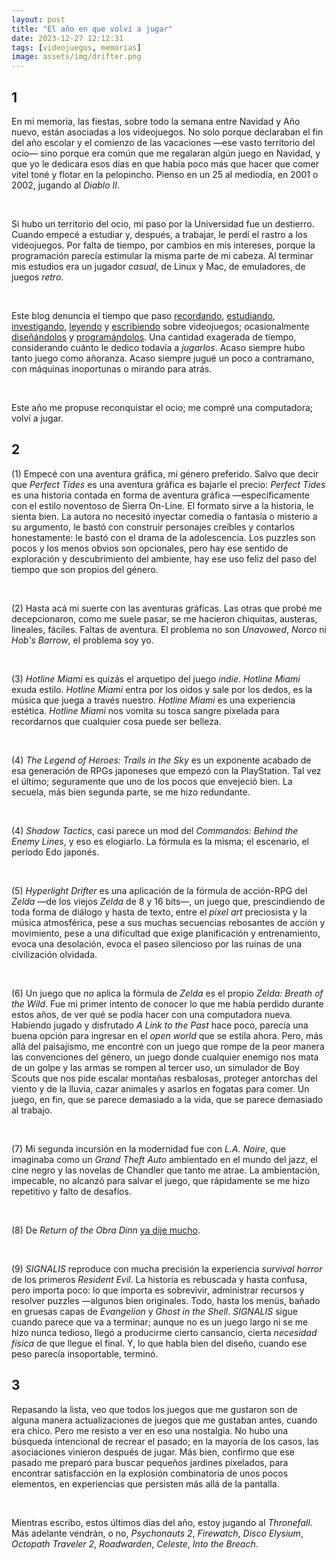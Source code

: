 ```yaml
---
layout: post
title: "El año en que volví a jugar"
date: 2023-12-27 12:12:31
tags: [videojuegos, memorias]
image: assets/img/drifter.png
---
```


<div class="org-center"><h2>1</h2></div>

En mi memoria, las fiestas, sobre todo la semana entre Navidad y Año nuevo, están asociadas a los videojuegos. No solo porque declaraban el fin del año escolar y el comienzo de las vacaciones &#x2014;ese vasto territorio del ocio&#x2014; sino porque era común que me regalaran algún juego en Navidad, y que yo le dedicara esos días en que había poco más que hacer que comer vitel toné y flotar en la pelopincho. Pienso en un 25 al mediodía, en 2001 o 2002, jugando al *Diablo II*.

<br/>
<div></div>

Si hubo un territorio del ocio, mi paso por la Universidad fue un destierro. Cuando empecé a estudiar y, después, a trabajar, le perdí el rastro a los videojuegos. Por falta de tiempo, por cambios en mis intereses, porque la programación parecía estimular la misma parte de mi cabeza. Al terminar mis estudios era un jugador *casual*, de Linux y Mac, de emuladores, de juegos *retro*.

<br/>
<div></div>

Este blog denuncia el tiempo que paso [recordando](../2020-09-29-memoria-videojueguistica/), [estudiando](../2023-06-16-del-videojuego-como-puzzle), [investigando](../2022-08-09-llegando-los-monos), [leyendo](../2023-09-18-literatura-videojueguistica-vol-2) y [escribiendo](../2023-11-01-notas-sobre-obra-dinn) sobre videojuegos; ocasionalmente [diseñándolos](https://github.com/facundoolano/rpg-cli) y [programándolos](https://github.com/facundoolano/house-taken-over). Una cantidad exagerada de tiempo, considerando cuánto le dedico todavía a *jugarlos*. Acaso siempre hubo tanto juego como añoranza. Acaso siempre jugué un poco a contramano, con máquinas inoportunas o mirando para atrás.

<br/>
<div></div>

Este año me propuse reconquistar el ocio; me compré una computadora; volví a jugar.

<div class="org-center"><h2>2</h2></div>

(1) Empecé con una aventura gráfica, mi género preferido. Salvo que decir que *Perfect Tides* es una aventura gráfica es bajarle el precio: *Perfect Tides* es una historia contada en forma de aventura gráfica &#x2014;específicamente con el estilo noventoso de Sierra On-Line. El formato sirve a la historia, le sienta bien. La autora no necesitó inyectar comedia o fantasía o misterio a su argumento, le bastó con construir personajes creíbles y contarlos honestamente: le bastó con el drama de la adolescencia. Los puzzles son pocos y los menos obvios son opcionales, pero hay ese sentido de exploración y descubrimiento del ambiente, hay ese uso feliz del paso del tiempo que son propios del género.

<br/>
<div></div>

(2) Hasta acá mi suerte con las aventuras gráficas. Las otras que probé me decepcionaron, como me suele pasar, se me hacieron chiquitas, austeras, lineales, fáciles. Faltas de aventura. El problema no son *Unavowed*, *Norco* ni *Hob's Barrow*, el problema soy yo.

<br/>
<div></div>

(3) *Hotline Miami* es quizás el arquetipo del juego *indie*. *Hotline Miami* exuda estilo. *Hotline Miami* entra por los oídos y sale por los dedos, es la música que juega a través nuestro. *Hotline Miami* es una experiencia estética. *Hotline Miami* nos vomita su tosca sangre pixelada para recordarnos que cualquier cosa puede ser belleza.

<br/>
<div></div>

(4) *The Legend of Heroes: Trails in the Sky* es un exponente acabado de esa generación de RPGs japoneses que empezó con la PlayStation. Tal vez el último; seguramente que uno de los pocos que envejeció bien. La secuela, más bien segunda parte, se me hizo redundante.

<br/>
<div></div>

(4) *Shadow Tactics*, casi parece un mod del *Commandos: Behind the Enemy Lines*, y eso es elogiarlo. La fórmula es la misma; el escenario, el período Edo japonés.

<br/>
<div></div>

(5) *Hyperlight Drifter* es una aplicación de la fórmula de acción-RPG del *Zelda* &#x2014;de los viejos *Zelda* de 8 y 16 bits&#x2014;, un juego que, prescindiendo de toda forma de diálogo y hasta de texto, entre el *pixel art* preciosista y la música atmosférica, pese a sus muchas secuencias rebosantes de acción y movimiento, pese a una dificultad que exige planificación y entrenamiento, evoca una desolación, evoca el paseo silencioso por las ruinas de una civilización olvidada.

<br/>
<div></div>

(6) Un juego que *no* aplica la fórmula de *Zelda* es el propio *Zelda: Breath of the Wild*. Fue mi primer intento de conocer lo que me había perdido durante estos años, de ver qué se podía hacer con una computadora nueva. Habiendo jugado y disfrutado *A Link to the Past* hace poco, parecía una buena opción para ingresar en el *open world* que se estila ahora. Pero, más allá del paisajismo, me encontré con un juego que rompe de la peor manera las convenciones del género, un juego donde cualquier enemigo nos mata de un golpe y las armas se rompen al tercer uso, un simulador de Boy Scouts que nos pide escalar montañas resbalosas, proteger antorchas del viento y de la lluvia, cazar animales y asarlos en fogatas para comer. Un juego, en fin, que se parece demasiado a la vida, que se parece demasiado al trabajo.

<br/>
<div></div>

(7) Mi segunda incursión en la modernidad fue con *L.A. Noire*, que imaginaba como un *Grand Theft Auto* ambientado en el mundo del jazz, el cine negro y las novelas de Chandler que tanto me atrae. La ambientación, impecable, no alcanzó para salvar el juego, que rápidamente se me hizo repetitivo y falto de desafíos.

<br/>
<div></div>

(8) De *Return of the Obra Dinn* [ya dije mucho](../2023-11-01-notas-sobre-obra-dinn).

<br/>
<div></div>

(9) *SIGNALIS* reproduce con mucha precisión la experiencia *survival horror* de los primeros *Resident Evil*. La historia es rebuscada y hasta confusa, pero importa poco: lo que importa es sobrevivir, administrar recursos y resolver puzzles &#x2014;algunos bien originales. Todo, hasta los menús, bañado en gruesas capas de *Evangelion* y *Ghost in the Shell*. *SIGNALIS* sigue cuando parece que va a terminar; aunque no es un juego largo ni se me hizo nunca tedioso, llegó a producirme cierto cansancio, cierta *necesidad física* de que llegue el final. Y, lo que habla bien del diseño, cuando ese peso parecía insoportable, terminó.

<div class="org-center"><h2>3</h2></div>

Repasando la lista, veo que todos los juegos que me gustaron son de alguna manera actualizaciones de juegos que me gustaban antes, cuando era chico. Pero me resisto a ver en eso una nostalgia. No hubo una búsqueda intencional de recrear el pasado; en la mayoría de los casos, las asociaciones vinieron después de jugar. Más bien, confirmo que ese pasado me preparó para buscar pequeños jardines pixelados, para encontrar satisfacción en la explosión combinatoria de unos pocos elementos, en experiencias que persisten más allá de la pantalla.

<br/>
<div></div>

Mientras escribo, estos últimos días del año, estoy jugando al *Thronefall*. Más adelante vendrán, o no, *Psychonauts 2*, *Firewatch*, *Disco Elysium*, *Octopath Traveler 2*, *Roadwarden*, *Celeste*, *Into the Breach*.